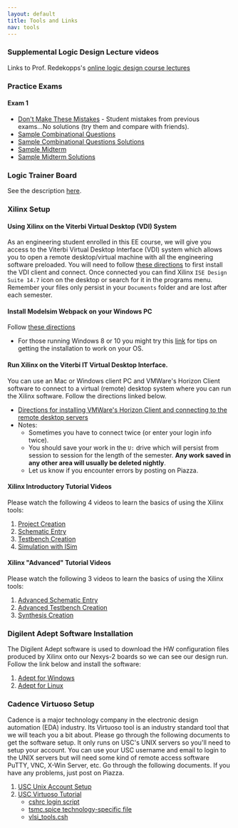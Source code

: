 ```yaml
---
layout: default
title: Tools and Links
nav: tools
---
```


### Supplemental Logic Design Lecture videos
Links to Prof. Redekopps's [online logic design course lectures](https://marksee101.appspot.com/)

### Practice Exams
#### Exam 1
 - [Don't Make These Mistakes](http://ee.usc.edu/~redekopp/ee209/EE209LogicMistakes.pdf) - Student mistakes from previous exams...No solutions (try them and compare with friends).
 - [Sample Combinational Questions](http://ee.usc.edu/~redekopp/ee209/SampleLogicExam1.pdf)
 - [Sample Combinational Questions Solutions](http://ee.usc.edu/~redekopp/ee209/SampleLogicExam1Sol.pdf)
 - [Sample Midterm](http://ee.usc.edu/~redekopp/ee209/SampleCumulativeExam.pdf)
 - [Sample Midterm Solutions](http://ee.usc.edu/~redekopp/ee209/SampleCumulativeExamSol.pdf)

### Logic Trainer Board
See the description [here](http://ee.usc.edu/~redekopp/ee101/LogicTrainerUserManual.pdf).

### Xilinx Setup

#### Using Xilinx on the Viterbi Virtual Desktop (VDI) System
As an engineering student enrolled in this EE course, we will give you access to the Viterbi Virtual Desktop Interface (VDI) system which allows you to open a remote desktop/virtual machine with all the engineering software preloaded.  You will need to follow [these directions](http://viterbi.usc.edu/assets/195/94372.pdf) to first install the VDI client and connect.  Once connected you can find Xilinx `ISE Design Suite 14.7` icon on the desktop or search for it in the programs menu.  Remember your files only persist in your `Documents` folder and are lost after each semester.
 
#### Install Modelsim Webpack on your Windows PC 
Follow [these directions](http://ee.usc.edu/~redekopp/ee209/Xilinx14_7Install_2015.pdf)

  - For those running Windows 8 or 10 you might try this [link](http://www.eevblog.com/forum/microcontrollers/guide-getting-xilinx-ise-to-work-with-windows-8-64-bit/) for tips on getting the installation to work on your OS.

#### Run Xilinx on the Viterbi IT Virtual Desktop Interface.
You can use an Mac or Windows client PC and VMWare's Horizon Client software to connect to a virtual (remote) desktop system where you can run the Xilinx software.  Follow the directions linked below.

  - [Directions for installing VMWare's Horizon Client and connecting to the remote desktop servers](http://viterbi.usc.edu/assets/195/94372.pdf)
  - Notes:
    + Sometimes you have to connect twice (or enter your login info twice).
    + You should save your work in the `U:` drive which will persist from session to session for the length of the semester.  **Any work saved in any other area will usually be deleted nightly**.
    + Let us know if you encounter errors by posting on Piazza.    
    
#### Xilinx Introductory Tutorial Videos
Please watch the following 4 videos to learn the basics of using the Xilinx tools:

  1. [Project Creation](http://ee.usc.edu/~redekopp/Streaming/ee101_xilinx13_project_creation/ee101_xilinx13_project_creation.html)
  1. [Schematic Entry](http://ee.usc.edu/~redekopp/Streaming/ee101_xilinx13_schematic_entry/ee101_xilinx13_schematic_entry.html)
  1. [Testbench Creation](http://ee.usc.edu/~redekopp/Streaming/ee101_xilinx13_tb_entry/ee101_xilinx13_tb_entry.html)
  1. [Simulation with ISim](http://ee.usc.edu/~redekopp/Streaming/ee101_xilinx13_isim/ee101_xilinx13_isim.html)
  
#### Xilinx "Advanced" Tutorial Videos
Please watch the following 3 videos to learn the basics of using the Xilinx tools:

  1. [Advanced Schematic Entry](http://ee.usc.edu/~redekopp/Streaming/ee101_xilinx13_adv_entry/ee101_xilinx13_adv_entry.html)
  1. [Advanced Testbench Creation](http://ee.usc.edu/~redekopp/Streaming/ee101_xilinx13_adv_sim/ee101_xilinx13_adv_sim.html)
  1. [Synthesis Creation](http://ee.usc.edu/~redekopp/Streaming/ee101_xilinx13_adv_synth/ee101_xilinx13_adv_synth.html)

  
### Digilent Adept Software Installation
The Digilent Adept software is used to download the HW configuration files produced by Xilinx onto our Nexys-2 boards so we can see our design run.  Follow the link below and install the software:

  1. [Adept for Windows](http://www.digilentinc.com/Data/Products/adept2/digilent.adept.system_v2.16.1.exe)
  1. [Adept for Linux](http://www.digilentinc.com/Products/Detail.cfm?Prod=ADEPT2)


### Cadence Virtuoso Setup
Cadence is a major technology company in the electronic design automation (EDA) industry.  Its Virtuoso tool is an industry standard tool that we will teach you a bit about.  Please go through the following documents to get the software setup. It only runs on USC's UNIX servers so you'll need to setup your account.  You can use your USC username and email to login to the UNIX servers but will need some kind of remote access software PuTTY, VNC, X-Win Server, etc.  Go through the following documents.  If you have any problems, just post on Piazza.

  1. [USC Unix Account Setup](http://ee.usc.edu/~redekopp/ee209/virtuoso/setup/UnixAccountSetup.pdf)
  1. [USC Virtuoso Tutorial](http://ee.usc.edu/~redekopp/ee209/virtuoso/setup/USCVLSI-VirtuosoTutorial.pdf)
     - [cshrc login script](http://ee.usc.edu/~redekopp/ee209/virtuoso/setup/cshrc_linux)
     - [tsmc.spice technology-specific file](http://ee.usc.edu/~redekopp/ee209/virtuoso/setup/tsmc.spice)
     - [vlsi_tools.csh](http://ee.usc.edu/~redekopp/ee209/virtuoso/setup/vlsi_tools.csh)

  
